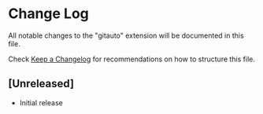 # Change Log

All notable changes to the "gitauto" extension will be documented in this file.

Check [Keep a Changelog](http://keepachangelog.com/) for recommendations on how to structure this file.

## [Unreleased]

- Initial release